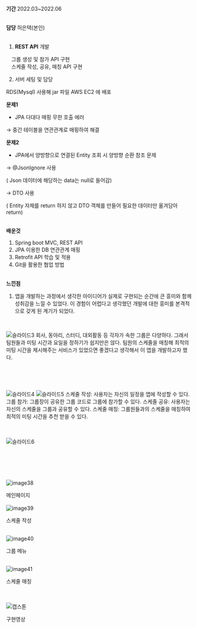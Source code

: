


**기간**
2022.03~2022.06 <br><br>

**담당**
허은택(본인)<br><br>

1. **REST API** 개발

   그룹 생성 및 참가 API 구현<br>
  스케줄 작성, 공유, 매칭 API 구현

2. 서버 세팅 및 담당

RDS(Mysql) 사용해 jar 파일 AWS EC2 에 배포


**문제1**
 - JPA 다대다 매핑 무한 호출 에러

→ 중간 테이블을 연관관계로 매핑하여 해결<br>


**문제2**
- JPA에서 양방향으로 연결된 Entity 조회 시 양방향 순환 참조 문제

→ @JsonIgnore 사용  

( Json 데이터에 해당하는 data는 null로 들어감)

→ DTO 사용 

( Entity 자체를 return 하지 않고 DTO 객체를 만들어 필요한 데이터만 옮겨담아 return) <br><br>

**배운것**
1. Spring boot MVC, REST API
2. JPA 이용한 DB 연관관계 매핑
3. Retrofit API 학습 및 적용
4. Git을 활용한 협업 방법
<br><br>

**느낀점**
1. 앱을 개발하는 과정에서 생각한 아이디어가 실제로 구현되는 순간에 큰 흥미와 함께 성취감을 느낄 수 있었다. 이 경험이 어렵다고 생각했던 개발에 대한 흥미를 본격적으로 갖게 된 계기가 되었다.
<br>


![슬라이드3](https://github.com/heoeuntaek/capstone-spring/assets/80875005/73d43676-2657-4ca4-814b-7e4d4e9a3a62)
회사, 동아리, 스터디, 대외활동 등 각자가 속한 그룹은 다양하다. 그래서 팀원들과 미팅 시간과 요일을 정하기가 쉽지만은 않다. 팀원의 스케줄을 매칭해 최적의 미팅 시간을 제시해주는 서비스가 있었으면 좋겠다고 생각해서 이 앱을 개발하고자 했다.


<br/> <br/><br>


![슬라이드4](https://github.com/heoeuntaek/capstone-spring/assets/80875005/20047a95-acf5-4711-8b8a-64b23b4cbd6f)
![슬라이드5](https://github.com/heoeuntaek/capstone-spring/assets/80875005/03e7158c-e6cb-4d96-8f4a-27621781c44e)
스케줄 작성: 사용자는 자신의 일정을 앱에 작성할 수 있다.
그룹 참가: 그룹장이 공유한 그룹 코드로 그룹에 참가할 수 있다.
스케줄 공유: 사용자는 자신의 스케줄을 그룹과 공유할 수 있다.
스케줄 매칭: 그룹원들과의 스케줄을 매칭하여 최적의 미팅 시간을 추천 받을 수 있다.

<br/><br/>
![슬라이드6](https://github.com/heoeuntaek/capstone-spring/assets/80875005/95a576be-170b-41be-9202-e3c51ddd9938)


<br/>


<br/><br/>

![image38](https://user-images.githubusercontent.com/80875005/227517134-22e6d198-2c79-431a-a560-d56cb1a10c5c.png)
<br/>

메인페이지
<br/><br/>
![image39](https://user-images.githubusercontent.com/80875005/227517142-d6f5369b-bfd2-4e3e-b1a0-4b0341f57a60.png)

스케줄 작성
<br/><br/>

![image40](https://user-images.githubusercontent.com/80875005/227517144-b64ee465-b54f-4c72-854e-6aedcefeb996.png)

그룹 메뉴
<br/><br/>


![image41](https://user-images.githubusercontent.com/80875005/227517151-ec294179-3e6f-48cb-bbbf-ca34dd472c02.png)

스케줄 매칭


<br/><br/>
![캡스톤](https://user-images.githubusercontent.com/80875005/227667478-32a4c00f-e60a-4f20-b8e2-6e20d7dc7f70.gif)

구현영상
